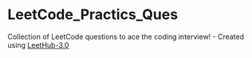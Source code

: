 # LeetCode_Practics_Ques
Collection of LeetCode questions to ace the coding interview! - Created using [LeetHub-3.0](https://github.com/raphaelheinz/LeetHub-3.0)
